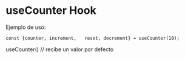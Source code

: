 # useCounter Hook

Ejemplo de uso:
```
const {counter, increment,   reset, decrement} = useCounter(10);
```

useCounter() // recibe un valor por defecto